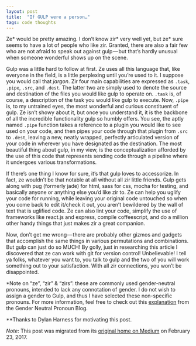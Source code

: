 ```yaml
---
layout: post
title:  "If GULP were a person…"
tags: code thoughts
---
```


Ze* would be pretty amazing. I don’t know zir* very well yet, but ze* sure seems to have a lot of people who like zir. Granted, there are also a fair few who are not afraid to speak out against gulp — but that’s hardly unusual when someone wonderful shows up on the scene.  

Gulp was a little hard to follow at first. Ze uses all this language that, like everyone in the field, is a little perplexing until you’re used to it. I suppose you would call that *jargon*. <!--more-->Zir four main capabilities are expressed as `.task`, `.pipe`, `.src`, and `.dest`. The latter two are simply used to denote the source and destination of the files you would like gulp to operate on. `.task` is, of course, a description of the task you would like gulp to execute. Now, `.pipe` is, to my untrained eyes, the most wonderful and curious constituent of gulp. Ze isn’t showy about it, but once you understand it, it is the backbone of all the incredible functionality gulp so humbly offers. You see, the aptly named `.pipe` function takes a reference to a plugin you would like to see used on your code, and then pipes your code through that plugin from `.src` to `.dest`, leaving a new, neatly wrapped, perfectly articulated version of your code in wherever you have designated as the destination. The most beautiful thing about gulp, in my view, is the conceptualization afforded by the use of this code that represents sending code through a pipeline where it undergoes various transformations.  

If there’s one thing I know for sure, it’s that gulp loves to accessorize. In fact, ze wouldn’t be that notable at all without all zir little friends. Gulp gets along with pug (formerly jade) for html, sass for css, mocha for testing, and basically anyone or anything else you’d like zir to. Ze can help you uglify your code for running, while leaving your original code untouched so when you come back to edit it/check it out, you aren’t bewildered by the wall of text that is uglified code. Ze can also lint your code, simplify the use of frameworks like react.js and express, compile coffeescript, and do a million other handy things that just makes zir a great companion.  

Now, don’t get me wrong — there are probably other gizmos and gadgets that accomplish the same things in various permutations and combinations. But gulp can just do so MUCH! By golly, just in researching this article I discovered that ze can work with git for version control! Unbelievable! I tell ya folks, whatever you want to, you talk to gulp and the two of you will work something out to your satisfaction. With all zir connections, you won’t be disappointed.  

*Note on “ze”, “zir” & “zirs”: these are commonly used gender-neutral pronouns, intended to lack any connotation of gender. I do not wish to assign a gender to Gulp, and thus I have selected these non-specific pronouns. For more information, feel free to check out this [explanation](\\genderneutralpronoun.wordpress.com) from the Gender Neutral Pronoun Blog.  

**Thanks to Dylan Harness for motivating this post.  

*Note*: This post was migrated from its [original home on Medium](https://medium.com/@heatherbooker/if-gulp-were-a-person-82a6cd6e3e38#.fhs0i3owm) on February 23, 2017.
